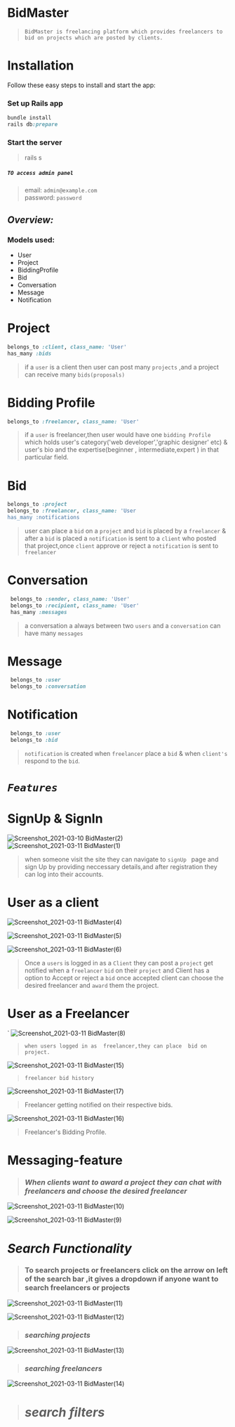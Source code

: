# BidMaster
> `BidMaster is freelancing platform which provides freelancers to bid on projects which are posted by clients.`

# Installation
Follow these easy steps to install and start the app:
### Set up Rails app
```ruby 
bundle install
rails db:prepare
```
### Start the server
> rails s 


#####  _`TO access admin panel`_

> email: `admin@example.com` <br/>
password: `password`


## _Overview:_
### Models used:
- User
- Project
- BiddingProfile
- Bid
- Conversation
- Message
- Notification

# Project
```ruby
belongs_to :client, class_name: 'User'
has_many :bids
```
> if a `user` is a client then user can post many `projects` ,and a project can receive many `bids(proposals)`

# Bidding Profile
```ruby
belongs_to :freelancer, class_name: 'User'
```
> if a `user` is freelancer,then user would have  one `bidding Profile` which holds user's category('web developer','graphic designer' etc) &  user's bio and the expertise(beginner , intermediate,expert ) in that particular field. 

# Bid
```ruby
belongs_to :project
belongs_to :freelancer, class_name: 'User
has_many :notifications
```
> user can place a `bid` on a `project` and `bid` is placed by a `freelancer` & after a `bid` is placed a `notification` is sent to a `client` who posted that project,once `client` approve or reject a `notification` is sent to `freelancer`

# Conversation
```ruby
 belongs_to :sender, class_name: 'User'
 belongs_to :recipient, class_name: 'User'
 has_many :messages
```
> a conversation a always between two `users` and a `conversation` can have many `messages` 

# Message
``` ruby
 belongs_to :user
 belongs_to :conversation
```
# Notification
``` ruby
 belongs_to :user
 belongs_to :bid
```
> `notification` is created when `freelancer` place a `bid` & when `client's` respond to the `bid`.

# _`Features`_ 
#  SignUp & SignIn
![Screenshot_2021-03-10 BidMaster(2)](https://user-images.githubusercontent.com/41575688/110678922-daf28280-81fc-11eb-9b2e-29b1d2cee816.png) ![Screenshot_2021-03-11 BidMaster(1)](https://user-images.githubusercontent.com/41575688/110680443-9ff14e80-81fe-11eb-878b-18d91002095d.png)
> when someone visit the site they can navigate to `signUp ` page and sign Up by providing neccessary details,and after registration they can log into their accounts.

# User as a client
![Screenshot_2021-03-11 BidMaster(4)](https://user-images.githubusercontent.com/41575688/110682225-b5677800-8200-11eb-8823-3d631b20356a.png)

![Screenshot_2021-03-11 BidMaster(5)](https://user-images.githubusercontent.com/41575688/110683017-99b0a180-8201-11eb-8890-bd514dfdf881.png)

![Screenshot_2021-03-11 BidMaster(6)](https://user-images.githubusercontent.com/41575688/110683024-9ae1ce80-8201-11eb-8892-3ab5aa063865.png)


>  Once a `users` is logged in as a `Client` they can post a `project` get notified when a `freelancer` `bid` on their `project` and Client has a option to Accept or reject a `bid` once accepted client can choose  the desired freelancer and `award` them the project. 

# User as a Freelancer
`
![Screenshot_2021-03-11 BidMaster(8)](https://user-images.githubusercontent.com/41575688/110688035-2a3db080-8207-11eb-9c7b-60f62ced2dc8.png)
> `when users logged in as  freelancer,they can place  bid on project.`

![Screenshot_2021-03-11 BidMaster(15)](https://user-images.githubusercontent.com/41575688/110695893-6b868e00-8210-11eb-982a-74f803490673.png)
> `freelancer bid history`


![Screenshot_2021-03-11 BidMaster(17)](https://user-images.githubusercontent.com/41575688/110695902-6de8e800-8210-11eb-8369-f6522549cda5.png)
>  Freelancer getting notified on their respective bids.

![Screenshot_2021-03-11 BidMaster(16)](https://user-images.githubusercontent.com/41575688/110695899-6d505180-8210-11eb-8d78-4735330e2aab.png)
> Freelancer's Bidding Profile.


# Messaging-feature



>   ### _When clients want to award a project they can chat with freelancers and choose the desired freelancer_
![Screenshot_2021-03-11 BidMaster(10)](https://user-images.githubusercontent.com/41575688/110692063-f31dce00-820b-11eb-8215-74fb73b8779a.png)

![Screenshot_2021-03-11 BidMaster(9)](https://user-images.githubusercontent.com/41575688/110691901-bc47b800-820b-11eb-9385-2c4c8db97418.png)





# _Search Functionality_
> ### To search projects or  freelancers click on the arrow on left of the search bar ,it gives a dropdown if anyone want to search  freelancers or projects

![Screenshot_2021-03-11 BidMaster(11)](https://user-images.githubusercontent.com/41575688/110693852-ed28ec80-820d-11eb-86ab-c8db4046367d.png)


![Screenshot_2021-03-11 BidMaster(12)](https://user-images.githubusercontent.com/41575688/110693855-eef2b000-820d-11eb-9c5c-f62f4a54ec85.png)
> ### _searching   projects_


![Screenshot_2021-03-11 BidMaster(13)](https://user-images.githubusercontent.com/41575688/110693857-ef8b4680-820d-11eb-9380-9665203ffb2c.png)
> ### _searching  freelancers_


![Screenshot_2021-03-11 BidMaster(14)](https://user-images.githubusercontent.com/41575688/110693865-f023dd00-820d-11eb-94b2-f71c18a012b0.png)
> # _search  filters_

